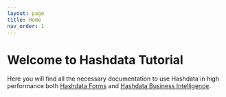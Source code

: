 ```yaml
---
layout: page
title: Home
nav_order: 1
---
```


# Welcome to Hashdata Tutorial

Here you will find all the necessary documentation to 
use Hashdata in high performance 
both [Hashdata Forms](/en/publishing-forms/publishing-forms) 
and
 [Hashdata Business Intelligence](/bi/integration/integration). 


